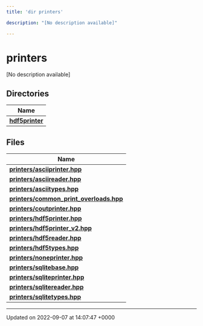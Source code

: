 ```yaml
---
title: 'dir printers'

description: "[No description available]"

---
```


# printers

[No description available]

## Directories

| Name           |
| -------------- |
| **[hdf5printer](/documentation/code/files/dir_53e9db17afb74e2527f78149f6f11761/#dir-hdf5printer)**  |

## Files

| Name           |
| -------------- |
| **[printers/asciiprinter.hpp](/documentation/code/files/asciiprinter_8hpp/#file-asciiprinterhpp)**  |
| **[printers/asciireader.hpp](/documentation/code/files/asciireader_8hpp/#file-asciireaderhpp)**  |
| **[printers/asciitypes.hpp](/documentation/code/files/asciitypes_8hpp/#file-asciitypeshpp)**  |
| **[printers/common_print_overloads.hpp](/documentation/code/files/common__print__overloads_8hpp/#file-common-print-overloadshpp)**  |
| **[printers/coutprinter.hpp](/documentation/code/files/coutprinter_8hpp/#file-coutprinterhpp)**  |
| **[printers/hdf5printer.hpp](/documentation/code/files/hdf5printer_8hpp/#file-hdf5printerhpp)**  |
| **[printers/hdf5printer_v2.hpp](/documentation/code/files/hdf5printer__v2_8hpp/#file-hdf5printer-v2hpp)**  |
| **[printers/hdf5reader.hpp](/documentation/code/files/hdf5reader_8hpp/#file-hdf5readerhpp)**  |
| **[printers/hdf5types.hpp](/documentation/code/files/hdf5types_8hpp/#file-hdf5typeshpp)**  |
| **[printers/noneprinter.hpp](/documentation/code/files/noneprinter_8hpp/#file-noneprinterhpp)**  |
| **[printers/sqlitebase.hpp](/documentation/code/files/sqlitebase_8hpp/#file-sqlitebasehpp)**  |
| **[printers/sqliteprinter.hpp](/documentation/code/files/sqliteprinter_8hpp/#file-sqliteprinterhpp)**  |
| **[printers/sqlitereader.hpp](/documentation/code/files/sqlitereader_8hpp/#file-sqlitereaderhpp)**  |
| **[printers/sqlitetypes.hpp](/documentation/code/files/sqlitetypes_8hpp/#file-sqlitetypeshpp)**  |






-------------------------------

Updated on 2022-09-07 at 14:07:47 +0000

